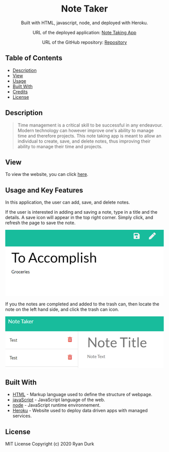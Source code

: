 <div align="center">

# Note Taker

Built with HTML, javascript, node, and deployed with Heroku.

URL of the deployed application: [Note Taking App](https://afternoon-falls-86265.herokuapp.com/)

URL of the GitHub repository: [Repository](https://github.com/rpdurk/NoteTaker)

</div>

## Table of Contents 

* [Description](#description)
* [View](#view)
* [Usage](#usage)
* [Built With](#built-with)
* [Credits](#credits)
* [License](#license)

## Description

>Time management is a critical skill to be successful in any endeavour.  Modern technology can however improve one's ability to manage time and therefore projects.  This note taking app is meant to allow an individual to create, save, and delete notes, thus improving their ability to manage their time and projects.

## View

To view the website, you can click [here](https://afternoon-falls-86265.herokuapp.com/).

## Usage and Key Features

In this application, the user can add, save, and delete notes.

If the user is interested in adding and saving a note, type in a title and the details.  A save icon will appear in the top right corner.  Simply click, and refresh the page to save the note. 

<p><img src="public/assets/images/createNotes.png"width="600"></p>

If you the notes are completed and added to the trash can, then locate the note on the left hand side, and click the trash can icon.

<p><img src="public/assets/images/deleteNotes.png"width="600"/></p>

## Built With

* [HTML](https://html.spec.whatwg.org/) - Markup language used to define the structure of webpage.
* [javaScript](https://www.javascript.com/) - JavaScript language of the web.
* [node](https://nodejs.org/en/) - JavaScript  runtime environnement.
* [Heroku](https://www.heroku.com/home) - Website used to deploy data driven apps with managed services.


## License 

MIT License Copyright (c) 2020 Ryan Durk


